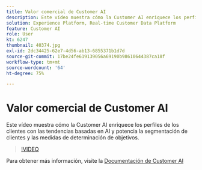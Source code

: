 ```yaml
---
title: Valor comercial de Customer AI
description: Este vídeo muestra cómo la Customer AI enriquece los perfiles de los clientes con las tendencias basadas en AI y potencia la segmentación de clientes y las medidas de determinación de objetivos.
solution: Experience Platform, Real-time Customer Data Platform
feature: Customer AI
role: User
kt: 6247
thumbnail: 40374.jpg
exl-id: 2dc34425-62e7-4d56-ab13-6855371b1d7d
source-git-commit: 17be24fe619139056a69190b98610644387ca18f
workflow-type: tm+mt
source-wordcount: '64'
ht-degree: 75%

---
```


# Valor comercial de Customer AI

Este vídeo muestra cómo la Customer AI enriquece los perfiles de los clientes con las tendencias basadas en AI y potencia la segmentación de clientes y las medidas de determinación de objetivos.

>[!VIDEO](https://video.tv.adobe.com/v/40374?quality=12&learn=on)

Para obtener más información, visite la [Documentación de Customer AI](https://experienceleague.adobe.com/docs/experience-platform/intelligent-services/customer-ai/overview.html)
